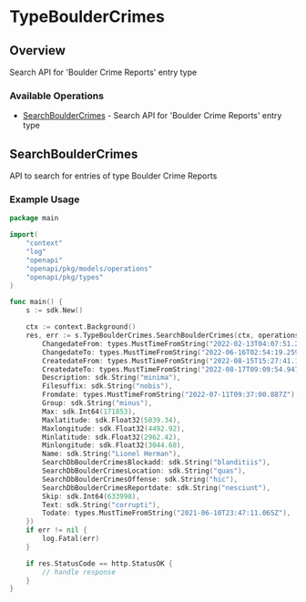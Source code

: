 # TypeBoulderCrimes

## Overview

Search API for 'Boulder Crime Reports' entry type

### Available Operations

* [SearchBoulderCrimes](#searchbouldercrimes) - Search API for 'Boulder Crime Reports' entry type

## SearchBoulderCrimes

API to search for entries of type Boulder Crime Reports

### Example Usage

```go
package main

import(
	"context"
	"log"
	"openapi"
	"openapi/pkg/models/operations"
	"openapi/pkg/types"
)

func main() {
    s := sdk.New()

    ctx := context.Background()
    res, err := s.TypeBoulderCrimes.SearchBoulderCrimes(ctx, operations.SearchBoulderCrimesRequest{
        ChangedateFrom: types.MustTimeFromString("2022-02-13T04:07:51.208Z"),
        ChangedateTo: types.MustTimeFromString("2022-06-16T02:54:19.259Z"),
        CreatedateFrom: types.MustTimeFromString("2022-08-15T15:27:41.112Z"),
        CreatedateTo: types.MustTimeFromString("2022-08-17T09:09:54.947Z"),
        Description: sdk.String("minima"),
        Filesuffix: sdk.String("nobis"),
        Fromdate: types.MustTimeFromString("2022-07-11T09:37:00.887Z"),
        Group: sdk.String("minus"),
        Max: sdk.Int64(171853),
        Maxlatitude: sdk.Float32(5039.34),
        Maxlongitude: sdk.Float32(4492.92),
        Minlatitude: sdk.Float32(2962.42),
        Minlongitude: sdk.Float32(3044.68),
        Name: sdk.String("Lionel Herman"),
        SearchDbBoulderCrimesBlockadd: sdk.String("blanditiis"),
        SearchDbBoulderCrimesLocation: sdk.String("quas"),
        SearchDbBoulderCrimesOffense: sdk.String("hic"),
        SearchDbBoulderCrimesReportdate: sdk.String("nesciunt"),
        Skip: sdk.Int64(633998),
        Text: sdk.String("corrupti"),
        Todate: types.MustTimeFromString("2021-06-10T23:47:11.065Z"),
    })
    if err != nil {
        log.Fatal(err)
    }

    if res.StatusCode == http.StatusOK {
        // handle response
    }
}
```
